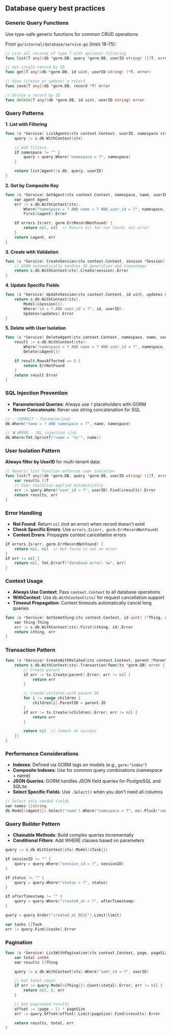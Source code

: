 ## Database query best practices

### Generic Query Functions

Use type-safe generic functions for common CRUD operations:

From `go/internal/database/service.go` (lines 18-75):

```go
// List all records of type T with optional filtering
func list[T any](db *gorm.DB, query *gorm.DB, userID string) ([]T, error)

// Get single record by ID
func get[T any](db *gorm.DB, id uint, userID string) (*T, error)

// Save (create or update) a record
func save[T any](db *gorm.DB, record *T) error

// Delete a record by ID
func delete[T any](db *gorm.DB, id uint, userID string) error
```

### Query Patterns

**1. List with Filtering**

```go
func (s *Service) ListAgents(ctx context.Context, userID, namespace string) ([]Agent, error) {
    query := s.db.WithContext(ctx)

    // Add filters
    if namespace != "" {
        query = query.Where("namespace = ?", namespace)
    }

    return list[Agent](s.db, query, userID)
}
```

**2. Get by Composite Key**

```go
func (s *Service) GetAgent(ctx context.Context, namespace, name, userID string) (*Agent, error) {
    var agent Agent
    err := s.db.WithContext(ctx).
        Where("namespace = ? AND name = ? AND user_id = ?", namespace, name, userID).
        First(&agent).Error

    if errors.Is(err, gorm.ErrRecordNotFound) {
        return nil, nil  // Return nil for not found, not error
    }
    return &agent, err
}
```

**3. Create with Validation**

```go
func (s *Service) CreateSession(ctx context.Context, session *Session) error {
    // GORM automatically handles ID generation and timestamps
    return s.db.WithContext(ctx).Create(session).Error
}
```

**4. Update Specific Fields**

```go
func (s *Service) UpdateSession(ctx context.Context, id uint, updates map[string]interface{}, userID string) error {
    return s.db.WithContext(ctx).
        Model(&Session{}).
        Where("id = ? AND user_id = ?", id, userID).
        Updates(updates).Error
}
```

**5. Delete with User Isolation**

```go
func (s *Service) DeleteAgent(ctx context.Context, namespace, name, userID string) error {
    result := s.db.WithContext(ctx).
        Where("namespace = ? AND name = ? AND user_id = ?", namespace, name, userID).
        Delete(&Agent{})

    if result.RowsAffected == 0 {
        return ErrNotFound
    }
    return result.Error
}
```

### SQL Injection Prevention

- **Parameterized Queries**: Always use `?` placeholders with GORM
- **Never Concatenate**: Never use string concatenation for SQL

```go
// ✅ CORRECT - Parameterized
db.Where("name = ? AND namespace = ?", name, namespace)

// ❌ WRONG - SQL injection risk
db.Where(fmt.Sprintf("name = '%s'", name))
```

### User Isolation Pattern

**Always filter by UserID** for multi-tenant data:

```go
// Generic list function enforces user isolation
func list[T any](db *gorm.DB, query *gorm.DB, userID string) ([]T, error) {
    var results []T
    // User isolation applied automatically
    err := query.Where("user_id = ?", userID).Find(&results).Error
    return results, err
}
```

### Error Handling

- **Not Found**: Return `nil` (not an error) when record doesn't exist
- **Check Specific Errors**: Use `errors.Is(err, gorm.ErrRecordNotFound)`
- **Context Errors**: Propagate context cancellation errors

```go
if errors.Is(err, gorm.ErrRecordNotFound) {
    return nil, nil  // Not found is not an error
}
if err != nil {
    return nil, fmt.Errorf("database error: %w", err)
}
```

### Context Usage

- **Always Use Context**: Pass `context.Context` to all database operations
- **WithContext**: Use `db.WithContext(ctx)` for request cancellation support
- **Timeout Propagation**: Context timeouts automatically cancel long queries

```go
func (s *Service) GetSomething(ctx context.Context, id uint) (*Thing, error) {
    var thing Thing
    err := s.db.WithContext(ctx).First(&thing, id).Error
    return &thing, err
}
```

### Transaction Pattern

```go
func (s *Service) CreateWithRelated(ctx context.Context, parent *Parent, children []Child) error {
    return s.db.WithContext(ctx).Transaction(func(tx *gorm.DB) error {
        // Create parent
        if err := tx.Create(parent).Error; err != nil {
            return err
        }

        // Create children with parent ID
        for i := range children {
            children[i].ParentID = parent.ID
        }
        if err := tx.Create(&children).Error; err != nil {
            return err
        }

        return nil  // Commit on success
    })
}
```

### Performance Considerations

- **Indexes**: Defined via GORM tags on models (e.g., `gorm:"index"`)
- **Composite Indexes**: Use for common query combinations (namespace + name)
- **JSON Queries**: GORM handles JSON field queries for PostgreSQL and SQLite
- **Select Specific Fields**: Use `.Select()` when you don't need all columns

```go
// Select only needed fields
var names []string
db.Model(&Agent{}).Select("name").Where("namespace = ?", ns).Pluck("name", &names)
```

### Query Builder Pattern

- **Chainable Methods**: Build complex queries incrementally
- **Conditional Filters**: Add WHERE clauses based on parameters

```go
query := s.db.WithContext(ctx).Model(&Task{})

if sessionID != "" {
    query = query.Where("session_id = ?", sessionID)
}

if status != "" {
    query = query.Where("status = ?", status)
}

if afterTimestamp != "" {
    query = query.Where("created_at > ?", afterTimestamp)
}

query = query.Order("created_at DESC").Limit(limit)

var tasks []Task
err := query.Find(&tasks).Error
```

### Pagination

```go
func (s *Service) ListWithPagination(ctx context.Context, page, pageSize int, userID string) ([]Thing, int64, error) {
    var total int64
    var results []Thing

    query := s.db.WithContext(ctx).Where("user_id = ?", userID)

    // Get total count
    if err := query.Model(&Thing{}).Count(&total).Error; err != nil {
        return nil, 0, err
    }

    // Get paginated results
    offset := (page - 1) * pageSize
    err := query.Offset(offset).Limit(pageSize).Find(&results).Error

    return results, total, err
}
```
